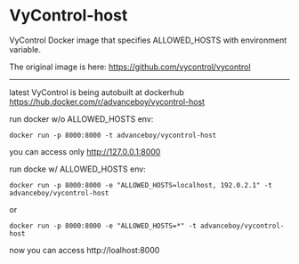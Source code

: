 VyControl-host
==============

VyControl Docker image that specifies ALLOWED_HOSTS with environment variable.

The original image is here: https://github.com/vycontrol/vycontrol

----

latest VyControl is being autobuilt at dockerhub https://hub.docker.com/r/advanceboy/vycontrol-host

run docker w/o ALLOWED_HOSTS env:

```
docker run -p 8000:8000 -t advanceboy/vycontrol-host
```

you can access only http://127.0.0.1:8000

run docke w/ ALLOWED_HOSTS env:

```
docker run -p 8000:8000 -e "ALLOWED_HOSTS=localhost, 192.0.2.1" -t advanceboy/vycontrol-host
```
or
```
docker run -p 8000:8000 -e "ALLOWED_HOSTS=*" -t advanceboy/vycontrol-host
```

now you can access http://loalhost:8000
